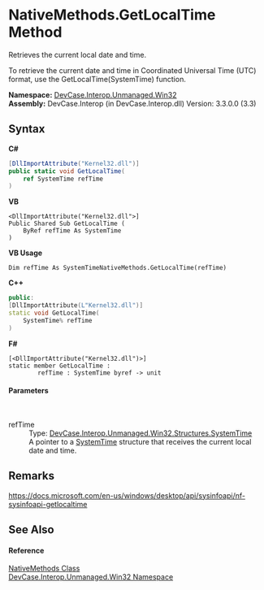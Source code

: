 # NativeMethods.GetLocalTime Method 
 

Retrieves the current local date and time. 

 To retrieve the current date and time in Coordinated Universal Time (UTC) format, use the GetLocalTime(SystemTime) function.

**Namespace:**&nbsp;<a href="N_DevCase_Interop_Unmanaged_Win32">DevCase.Interop.Unmanaged.Win32</a><br />**Assembly:**&nbsp;DevCase.Interop (in DevCase.Interop.dll) Version: 3.3.0.0 (3.3)

## Syntax

**C#**<br />
``` C#
[DllImportAttribute("Kernel32.dll")]
public static void GetLocalTime(
	ref SystemTime refTime
)
```

**VB**<br />
``` VB
<DllImportAttribute("Kernel32.dll">]
Public Shared Sub GetLocalTime ( 
	ByRef refTime As SystemTime
)
```

**VB Usage**<br />
``` VB Usage
Dim refTime As SystemTimeNativeMethods.GetLocalTime(refTime)
```

**C++**<br />
``` C++
public:
[DllImportAttribute(L"Kernel32.dll")]
static void GetLocalTime(
	SystemTime% refTime
)
```

**F#**<br />
``` F#
[<DllImportAttribute("Kernel32.dll")>]
static member GetLocalTime : 
        refTime : SystemTime byref -> unit 

```


#### Parameters
&nbsp;<dl><dt>refTime</dt><dd>Type: <a href="T_DevCase_Interop_Unmanaged_Win32_Structures_SystemTime">DevCase.Interop.Unmanaged.Win32.Structures.SystemTime</a><br />A pointer to a <a href="T_DevCase_Interop_Unmanaged_Win32_Structures_SystemTime">SystemTime</a> structure that receives the current local date and time.</dd></dl>

## Remarks
<a href="https://docs.microsoft.com/en-us/windows/desktop/api/sysinfoapi/nf-sysinfoapi-getlocaltime" target="_blank">https://docs.microsoft.com/en-us/windows/desktop/api/sysinfoapi/nf-sysinfoapi-getlocaltime</a>

## See Also


#### Reference
<a href="T_DevCase_Interop_Unmanaged_Win32_NativeMethods">NativeMethods Class</a><br /><a href="N_DevCase_Interop_Unmanaged_Win32">DevCase.Interop.Unmanaged.Win32 Namespace</a><br />